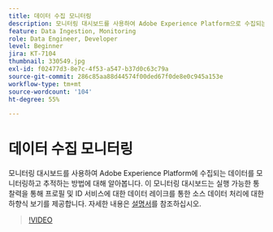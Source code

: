 ```yaml
---
title: 데이터 수집 모니터링
description: 모니터링 대시보드를 사용하여 Adobe Experience Platform으로 수집되는 데이터를 모니터링하고 추적하는 방법에 대해 알아봅니다. 이 모니터링 대시보드는 적시에, 실행 가능한 권고 사항과 더불어, 소스, 데이터 흐름 및 데이터 흐름 실행 수준에서 프로필 및 ID 서비스에 대한 데이터 레이크를 통한 소스 데이터 처리의 하향식 보기를 제공합니다.
feature: Data Ingestion, Monitoring
role: Data Engineer, Developer
level: Beginner
jira: KT-7104
thumbnail: 330549.jpg
exl-id: f02477d3-8e7c-4f53-a547-b37d0c63c79a
source-git-commit: 286c85aa88d44574f00ded67f0de8e0c945a153e
workflow-type: tm+mt
source-wordcount: '104'
ht-degree: 55%

---
```


# 데이터 수집 모니터링

모니터링 대시보드를 사용하여 Adobe Experience Platform에 수집되는 데이터를 모니터링하고 추적하는 방법에 대해 알아봅니다. 이 모니터링 대시보드는 실행 가능한 통찰력을 통해 프로필 및 ID 서비스에 대한 데이터 레이크를 통한 소스 데이터 처리에 대한 하향식 보기를 제공합니다. 자세한 내용은 [설명서](https://experienceleague.adobe.com/docs/experience-platform/dataflows/ui/monitor-sources.html?lang=ko)를 참조하십시오.

>[!VIDEO](https://video.tv.adobe.com/v/347011?learn=on&enablevpops&captions=kor)
